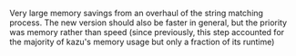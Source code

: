 Very large memory savings from an overhaul of the string matching process.
The new version should also be faster in general, but the priority was memory rather than speed (since previously, this step accounted for the majority of kazu's memory usage but only a fraction of its runtime)
